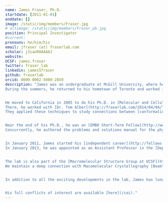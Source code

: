 ```yaml
---
name: James Fraser, Ph.D.
startdate: [2011-01-01]
enddate: []
image: /static/img/members/Fraser.jpg
# altimage: /static/img/members/Fraser_pb.jpg
position: Principal Investigator
#current:
pronouns: he/him/his
email: jfraser (at) fraserlab.com
scholar: j3iaoR8AAAAJ
website:
UCSF: james.fraser
twitter: fraser_lab
linkedin: jamesSfraser
github: fraserlab
orcid: 0000-0002-5080-2859
description: "James was an undergraduate at McGill University, where he worked in the lab of [Dr. Francois Fagotto](https://www.crbm.cnrs.fr/team/morphogenesis/?lang=en) on [Xenopus developmental biology](/publications#20974811).
During the summers, he returned to his hometown of Toronto and worked in [Dr. Alan Davidson's lab](http://individual.utoronto.ca/Davidsonlab/) on TetR repressor biophysics and [bacteriophage genomics](/publications#16631788).


He moved to California in 2005 to do his Ph.D. in [Molecular and Cellular Biology at UC Berkeley](http://mcb.berkeley.edu).
There, he worked with [Dr. Tom Alber](http://fraserlab.com/2014/04/04/Tom-Alber/) creating  biophysical methods to characterize [protein side chain flexibility](/publications#20499387) in [high resolution](/publications#17573816) X-ray [electron density maps](/publications#24363322).
They applied these techniques to study connections between [conformational dynamics and enzymatic catalysis](/publications#19956261), showing that [room temperature](/publications#21918110), but not standard cryogenic, X-ray data collection could reveal the structural basis for critical functional motions.


Near the end of his Ph.D., he was an [EMBO Short-Term Fellow](http://www.embo.org/funding-awards/fellowships/short-term-fellowships) in [Dr. Dan Tawfik's lab](https://www.weizmann.ac.il/Biomolecular_Sciences/obituary/prof-dan-tawfik) at the Weizmann Institute of Science.
Concurrently, he authored the problems and solutions manual for the physical chemistry textbook [The Molecules of Life](http://www.garlandscience.com/product/isbn/9780815341888) by Kuriyan, Konforti, and Wemmer.


In January 2011, James started his [independent career](http://fellows.ucsf.edu/) as a [QB3 at UCSF Fellow](http://qb3.ucsf.edu/events/mini-bio-james-fraser.shtml) affiliated with the [Department of Cellular and Molecular Pharmacology](http://cmp.ucsf.edu/).
In January 2013, he was appointed as an Assistant Professor in the [Department of Bioengineering and Therapeutic Sciences](http://bts.ucsf.edu) and the California Institute for Quantitative Biosciences ([QB3](http://qb3.org)) with promotion to Associate Professor in 2016, and Full Professor in 2020. Since 2022, he has been the Vice Dean of Research for the [UCSF School of Pharmacy](https://pharmacy.ucsf.edu/).


The lab is also part of the [Macromolecular Structure Group at UCSF](http://msg.ucsf.edu) and [BioXFEL](http://www.bioxfel.org/), a Science and Technology Center established by the National Science Foundation.
We maintain a deep connection with Macomolecular Crystallography [Beamline 8.3.1.](http://bl831.als.lbl.gov/~mcfuser/), directed by [Dr. James Holton](http://bl831.als.lbl.gov/~jamesh/), at the [Advanced Light Source](http://www-als.lbl.gov/). James is also a Faculty Scientist in the Molecular Biophysics and Integrated Bioimaging Division of Lawrence Berkeley National Lab, Associate Director of the [Biophysics Graduate Program](https://biophysics.ucsf.edu/), and Associate Director of the [Quantitative Biosciences Initiative](https://qbi.ucsf.edu/).


In addition to all the exciting developments in the lab, James has long standing interests in [teaching](/courses), [baseball statistics](http://ibiomagazine.org/issues/november-2011-issue/james-fraser-a-michael-eisen.html), and [juggling](https://pharmacy.ucsf.edu/news/2020/10/labs-juggle-community-distance-during-covid-19). James is also on the board of ASAPbio, a non-profit organization dedicated to accelerating the pace of scientific discovery by making research outputs more accessible and reusable. The lab is committed to [publishing our code](https://github.com/fraser-lab), disseminating our datasets, posting manuscripts on preprint servers, and [participating in open peer review](https://www.youtube.com/watch?v=hYG5wTGh6aw&list=PLezPfyQ6lSolc6sOZ-an18oG3mZojuwb6&t=1280s). 


His full conflicts of interest are available [here](/coi)."
---
```

